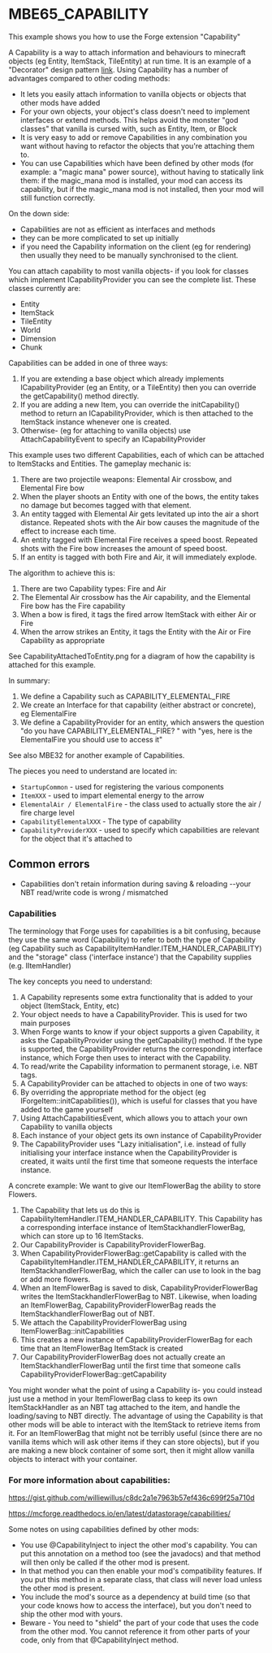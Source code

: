 # MBE65_CAPABILITY

This example shows you how to use the Forge extension "Capability"

A Capability is a way to attach information and behaviours to minecraft objects (eg Entity, ItemStack, TileEntity) at run time.  It is an example of a "Decorator" design pattern [link](https://www.geeksforgeeks.org/decorator-pattern/?ref=lbp).  Using Capability has a number of advantages compared to other coding methods:
* It lets you easily attach information to vanilla objects or objects that other mods have added
* For your own objects, your object's class doesn't need to implement interfaces or extend methods.  This helps avoid the monster "god classes" that vanilla is cursed with, such as Entity, Item, or Block
* It is very easy to add or remove Capabilities in any combination you want without having to refactor the objects that you're attaching them to. 
* You can use Capabilities which have been defined by other mods (for example: a "magic mana" power source), without having to statically link them: if the magic_mana mod is installed, your mod can access its capability, but if the magic_mana mod is not installed, then your mod will still function correctly.   

On the down side:
* Capabilities are not as efficient as interfaces and methods
* they can be more complicated to set up initially
* if you need the Capability information on the client (eg for rendering) then usually they need to be manually synchronised to the client.

You can attach capability to most vanilla objects- if you look for classes which implement ICapabilityProvider you can see the complete list.  These classes currently are:
* Entity
* ItemStack
* TileEntity
* World
* Dimension
* Chunk

Capabilities can be added in one of three ways:
1) If you are extending a base object which already implements ICapabilityProvider (eg an Entity, or a TileEntity) then you can override the getCapability() method directly.
2) If you are adding a new Item, you can override the initCapability() method to return an ICapabilityProvider, which is then attached to the ItemStack instance whenever one is created. 
3) Otherwise- (eg for attaching to vanilla objects) use AttachCapabilityEvent to specify an ICapabilityProvider 

This example uses two different Capabilities, each of which can be attached to ItemStacks and Entities.  The gameplay mechanic is:
1) There are two projectile weapons: Elemental Air crossbow, and Elemental Fire bow
2) When the player shoots an Entity with one of the bows, the entity takes no damage but becomes tagged with that element.
3) An entity tagged with Elemental Air gets levitated up into the air a short distance.  Repeated shots with the Air bow causes the magnitude of the effect to increase each time.
4) An entity tagged with Elemental Fire receives a speed boost.  Repeated shots with the Fire bow increases the amount of speed boost.
5) If an entity is tagged with both Fire and Air, it will immediately explode.

The algorithm to achieve this is:
1) There are two Capability types: Fire and Air
2) The Elemental Air crossbow has the Air capability, and the Elemental Fire bow has the Fire capability
3) When a bow is fired, it tags the fired arrow ItemStack with either Air or Fire
4) When the arrow strikes an Entity, it tags the Entity with the Air or Fire Capability as appropriate

See CapabilityAttachedToEntity.png for a diagram of how the capability is attached for this example.

In summary:
1) We define a Capability such as CAPABILITY_ELEMENTAL_FIRE
2) We create an Interface for that capability (either abstract or concrete), eg ElementalFire 
2) We define a CapabilityProvider for an entity, which answers the question "do you have CAPABILITY_ELEMENTAL_FIRE? " with "yes, here is the ElementalFire you should use to access it"

See also MBE32 for another example of Capabilities.

The pieces you need to understand are located in:

* `StartupCommon` - used for registering the various components
* `ItemXXX` - used to impart elemental energy to the arrow
* `ElementalAir / ElementalFire` - the class used to actually store the air / fire charge level
* `CapabilityElementalXXX` - The type of capability 
* `CapabilityProviderXXX` - used to specify which capabilities are relevant for the object that it's attached to  

## Common errors

* Capabilities don't retain information during saving & reloading --your NBT read/write code is wrong / mismatched


### Capabilities
The terminology that Forge uses for capabilities is a bit confusing, because they use the same word (Capability) to refer to both the type of Capability (eg Capability<IItemHandler> such as CapabilityItemHandler.ITEM_HANDLER_CAPABILITY) and the "storage" class ('interface instance') that the Capability supplies (e.g. IItemHandler) 

The key concepts you need to understand:
1) A Capability represents some extra functionality that is added to your object (ItemStack, Entity, etc)
2) Your object needs to have a CapabilityProvider.  This is used for two main purposes
  1) When Forge wants to know if your object supports a given Capability<Type>, it asks the CapabilityProvider using the getCapability() method.  If the type is supported, the CapabilityProvider returns the corresponding interface instance, which Forge then uses to interact with the Capability.
  2) To read/write the Capability information to permanent storage, i.e. NBT tags. 
3) A CapabilityProvider can be attached to objects in one of two ways:
  1) By overriding the appropriate method for the object (eg IForgeItem::initCapabilities()), which is useful for classes that you have added to the game yourself
  2) Using AttachCapabilitiesEvent, which allows you to attach your own Capability to vanilla objects
4) Each instance of your object gets its own instance of CapabilityProvider
5) The CapabilityProvider uses "Lazy initialisation", i.e. instead of fully initialising your interface instance when the CapabilityProvider is created, it waits until the first time that someone requests the interface instance.

A concrete example:
We want to give our ItemFlowerBag the ability to store Flowers.
1) The Capability that lets us do this is CapabilityItemHandler.ITEM_HANDLER_CAPABILITY.  This Capability has a corresponding interface instance of ItemStackhandlerFlowerBag, which can store up to 16 ItemStacks.
2) Our CapabilityProvider is CapabilityProviderFlowerBag.  
  1) When CapabilityProviderFlowerBag::getCapability is called with the CapabilityItemHandler.ITEM_HANDLER_CAPABILITY, it returns an ItemStackhandlerFlowerBag, which the caller can use to look in the bag or add more flowers.
  2) When an ItemFlowerBag is saved to disk, CapabilityProviderFlowerBag writes the ItemStackhandlerFlowerBag to NBT.  Likewise, when loading an ItemFlowerBag, CapabilityProviderFlowerBag reads the ItemStackhandlerFlowerBag out of NBT.
3) We attach the CapabilityProviderFlowerBag using ItemFlowerBag::initCapabilities
4) This creates a new instance of CapabilityProviderFlowerBag for each time that an ItemFlowerBag ItemStack is created 
5) Our CapabilityProviderFlowerBag does not actually create an ItemStackhandlerFlowerBag until the first time that someone calls CapabilityProviderFlowerBag::getCapability


You might wonder what the point of using a Capability is- you could instead just use a method in your ItemFlowerBag class to keep its own ItemStackHandler as an NBT tag attached to the item, and handle the loading/saving to NBT directly.
The advantage of using the Capability is that other mods will be able to interact with the ItemStack to retrieve items from it.  For an ItemFlowerBag that might not be terribly useful (since there are no vanilla items which will ask other items if they can store objects), but if you are making a new block container of some sort, then it might allow vanilla objects to interact with your container.

### For more information about capabilities:
https://gist.github.com/williewillus/c8dc2a1e7963b57ef436c699f25a710d

https://mcforge.readthedocs.io/en/latest/datastorage/capabilities/

Some notes on using capabilities defined by other mods:
* You use @CapabilityInject to inject the other mod's capability. You can put this annotation on a method too (see the javadocs) and that method will then only be called if the other mod is present.
* In that method you can then enable your mod's compatibility features. If you put this method in a separate class, that class will never load unless the other mod is present.
* You include the mod's source as a dependency at build time (so that your code knows how to access the interface), but you don't need to ship the other mod with yours.
* Beware - You need to "shield" the part of your code that uses the code from the other mod. You cannot reference it from other parts of your code, only from that @CapabilityInject method. 


